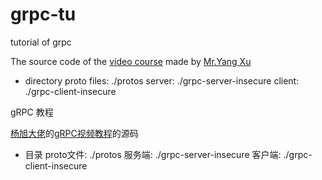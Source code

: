 # grpc-tu

tutorial of grpc

The source code of the [video course](https://www.bilibili.com/video/BV1eE411T7GC) made by [Mr.Yang Xu](https://space.bilibili.com/361469957)

- directory
proto files: ./protos
server: ./grpc-server-insecure
client: ./grpc-client-insecure

gRPC 教程

[杨旭大佬](https://space.bilibili.com/361469957)的[gRPC视频教程](https://www.bilibili.com/video/BV1eE411T7GC)的源码

- 目录
proto文件: ./protos
服务端: ./grpc-server-insecure
客户端: ./grpc-client-insecure